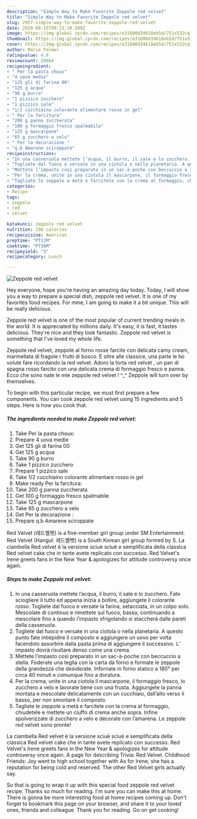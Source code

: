 ```yaml
---
description: "Simple Way to Make Favorite Zeppole red velvet"
title: "Simple Way to Make Favorite Zeppole red velvet"
slug: 2957-simple-way-to-make-favorite-zeppole-red-velvet
date: 2020-08-15T09:13:10.588Z
image: https://img-global.cpcdn.com/recipes/e31600d34618eb5d/751x532cq70/zeppole-red-velvet-recipe-main-photo.jpg
thumbnail: https://img-global.cpcdn.com/recipes/e31600d34618eb5d/751x532cq70/zeppole-red-velvet-recipe-main-photo.jpg
cover: https://img-global.cpcdn.com/recipes/e31600d34618eb5d/751x532cq70/zeppole-red-velvet-recipe-main-photo.jpg
author: Marie Palmer
ratingvalue: 4.8
reviewcount: 20664
recipeingredient:
- " Per la pasta choux"
- "4 uova medie"
- "125 gli di farina 00"
- "125 g acqua"
- "90 g burro"
- "1 pizzico zucchero"
- "1 pizzico sale"
- "1/2 cucchiaino colorante alimentare rosso in gel"
- " Per la farcitura"
- "200 g panna zuccherata"
- "100 g formaggio fresco spalmabile"
- "125 g mascarpone"
- "65 g zucchero a velo"
- " Per la decorazione "
- "q.b Amarene sciroppate"
recipeinstructions:
- "In una casseruola mettete l’acqua, il burro, il sale e lo zucchero. Fate sciogliere il tutto ed appena inizia a bollire, aggiungete il colorante rosso. Togliete dal fuoco e versate la farina, setacciata, in un colpo solo. Mescolate di continuo e rimettete sul fuoco, basso, continuando a mescolare fino a quando l’impasto sfrigolando si staccherà dalle pareti della casseruola."
- "Togliete dal fuoco e versate in una ciotola o nella planetaria. A questo punto fate intiepidire il composto e aggiungere un uovo per volta facendolo assorbire dalla pasta prima di aggiungere il successivo. L’ impasto dovrà risultare denso come una crema."
- "Mettete l’impasto così preparato in un sac-à-poche con beccuccio a stella. Foderate una teglia con la carta da forno e formate le zeppole della grandezza che desiderate. Infornate in forno statico a 180° per circa 40 minuti e comunque fino a doratura."
- "Per la crema, unite in una ciotola il mascarpone, il formaggio fresco, lo zucchero a velo e lavorate bene con una frusta. Aggiungete la panna montata e mescolate delicatamente con un cucchiaio, dall’alto verso il basso, per non smontare il composto."
- "Tagliate le zeppole a metà e farcitele con la crema al formaggio, chiudetele e mettete un ciuffo di crema anche sopra. Infine spolverizzate di zucchero a velo e decorate con l’amarena. Le zeppole red velvet sono pronte!"
categories:
- Recipe
tags:
- zeppole
- red
- velvet

katakunci: zeppole red velvet 
nutrition: 298 calories
recipecuisine: American
preptime: "PT11M"
cooktime: "PT36M"
recipeyield: "3"
recipecategory: Lunch

---
```



![Zeppole red velvet](https://img-global.cpcdn.com/recipes/e31600d34618eb5d/751x532cq70/zeppole-red-velvet-recipe-main-photo.jpg)

Hey everyone, hope you're having an amazing day today. Today, I will show you a way to prepare a special dish, zeppole red velvet. It is one of my favorites food recipes. For mine, I am going to make it a bit unique. This will be really delicious.

Zeppole red velvet is one of the most popular of current trending meals in the world. It is appreciated by millions daily. It's easy, it is fast, it tastes delicious. They're nice and they look fantastic. Zeppole red velvet is something that I've loved my whole life.

Zeppole red velvet, zeppole al forno rosse farcite con delicata camy cream, marmellata di fragole r frutti di bosco. E oltre alle classice, una parte le ho volute fare ricordando la red velvet. Adoro la torta red velvet , un pan di spagna rosso farcito con una delicata crema di formaggio fresco e panna. Ecco che sono nate le mie zeppole red velvet ! ^_^ Zeppole will turn over by themselves.


To begin with this particular recipe, we must first prepare a few components. You can cook zeppole red velvet using 15 ingredients and 5 steps. Here is how you cook that.

<!--inarticleads1-->

##### The ingredients needed to make Zeppole red velvet:

1. Take  Per la pasta choux:
1. Prepare 4 uova medie
1. Get 125 gli di farina 00
1. Get 125 g acqua
1. Take 90 g burro
1. Take 1 pizzico zucchero
1. Prepare 1 pizzico sale
1. Take 1/2 cucchiaino colorante alimentare rosso in gel
1. Make ready  Per la farcitura:
1. Take 200 g panna zuccherata
1. Get 100 g formaggio fresco spalmabile
1. Take 125 g mascarpone
1. Take 65 g zucchero a velo
1. Get  Per la decorazione :
1. Prepare q.b Amarene sciroppate


Red Velvet (레드벨벳) is a five-member girl group under SM Entertainment. Red Velvet (Hangul: 레드벨벳) is a South Korean girl group formed by S. La ciambella Red velvet è la versione sciuè sciuè e semplificata della classica Red velvet cake che in tante avete replicato con successo. Red Velvet&#39;s Irene greets fans in the New Year &amp; apologizes for attitude controversy once again. 

<!--inarticleads2-->

##### Steps to make Zeppole red velvet:

1. In una casseruola mettete l’acqua, il burro, il sale e lo zucchero. Fate sciogliere il tutto ed appena inizia a bollire, aggiungete il colorante rosso. Togliete dal fuoco e versate la farina, setacciata, in un colpo solo. Mescolate di continuo e rimettete sul fuoco, basso, continuando a mescolare fino a quando l’impasto sfrigolando si staccherà dalle pareti della casseruola.
1. Togliete dal fuoco e versate in una ciotola o nella planetaria. A questo punto fate intiepidire il composto e aggiungere un uovo per volta facendolo assorbire dalla pasta prima di aggiungere il successivo. L’ impasto dovrà risultare denso come una crema.
1. Mettete l’impasto così preparato in un sac-à-poche con beccuccio a stella. Foderate una teglia con la carta da forno e formate le zeppole della grandezza che desiderate. Infornate in forno statico a 180° per circa 40 minuti e comunque fino a doratura.
1. Per la crema, unite in una ciotola il mascarpone, il formaggio fresco, lo zucchero a velo e lavorate bene con una frusta. Aggiungete la panna montata e mescolate delicatamente con un cucchiaio, dall’alto verso il basso, per non smontare il composto.
1. Tagliate le zeppole a metà e farcitele con la crema al formaggio, chiudetele e mettete un ciuffo di crema anche sopra. Infine spolverizzate di zucchero a velo e decorate con l’amarena. Le zeppole red velvet sono pronte!


La ciambella Red velvet è la versione sciuè sciuè e semplificata della classica Red velvet cake che in tante avete replicato con successo. Red Velvet&#39;s Irene greets fans in the New Year &amp; apologizes for attitude controversy once again. A page for describing Trivia: Red Velvet. Childhood Friends: Joy went to high school together with As for Irene, she has a reputation for being cold and reserved. The other Red Velvet girls actually say. 

So that is going to wrap it up with this special food zeppole red velvet recipe. Thanks so much for reading. I'm sure you can make this at home. There is gonna be more interesting food at home recipes coming up. Don't forget to bookmark this page on your browser, and share it to your loved ones, friends and colleague. Thank you for reading. Go on get cooking!
